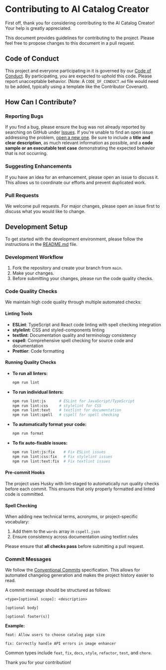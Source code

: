 # Contributing to AI Catalog Creator

First off, thank you for considering contributing to the AI Catalog Creator! Your help is greatly appreciated.

This document provides guidelines for contributing to the project. Please feel free to propose changes to this document in a pull request.

## Code of Conduct

This project and everyone participating in it is governed by our [Code of Conduct](CODE_OF_CONDUCT.md). By participating, you are expected to uphold this code. Please report unacceptable behavior. (Note: A `CODE_OF_CONDUCT.md` file would need to be added, typically using a template like the Contributor Covenant).

## How Can I Contribute?

### Reporting Bugs

If you find a bug, please ensure the bug was not already reported by searching on GitHub under [Issues](https://github.com/your-repo/ai-catalog-creator/issues). If you're unable to find an open issue addressing the problem, [open a new one](https://github.com/your-repo/ai-catalog-creator/issues/new). Be sure to include a **title and clear description**, as much relevant information as possible, and a **code sample or an executable test case** demonstrating the expected behavior that is not occurring.

### Suggesting Enhancements

If you have an idea for an enhancement, please open an issue to discuss it. This allows us to coordinate our efforts and prevent duplicated work.

### Pull Requests

We welcome pull requests. For major changes, please open an issue first to discuss what you would like to change.

## Development Setup

To get started with the development environment, please follow the instructions in the [README.md](./README.md) file.

### Development Workflow

1.  Fork the repository and create your branch from `main`.
2.  Make your changes.
3.  Before submitting your changes, please run the code quality checks.

### Code Quality Checks

We maintain high code quality through multiple automated checks:

#### Linting Tools

- **ESLint**: TypeScript and React code linting with spell checking integration
- **stylelint**: CSS and styled-components linting
- **textlint**: Documentation quality and terminology consistency
- **cspell**: Comprehensive spell checking for source code and documentation
- **Prettier**: Code formatting

#### Running Quality Checks

- **To run all linters:**

  ```bash
  npm run lint
  ```

- **To run individual linters:**

  ```bash
  npm run lint:js      # ESLint for JavaScript/TypeScript
  npm run lint:css     # stylelint for CSS
  npm run lint:text    # textlint for documentation
  npm run lint:spell   # cspell for spell checking
  ```

- **To automatically format your code:**

  ```bash
  npm run format
  ```

- **To fix auto-fixable issues:**
  ```bash
  npm run lint:js:fix    # Fix ESLint issues
  npm run lint:css:fix   # Fix stylelint issues
  npm run lint:text:fix  # Fix textlint issues
  ```

#### Pre-commit Hooks

The project uses Husky with lint-staged to automatically run quality checks before each commit. This ensures that only properly formatted and linted code is committed.

#### Spell Checking

When adding new technical terms, acronyms, or project-specific vocabulary:

1. Add them to the `words` array in `cspell.json`
2. Ensure consistency across documentation using textlint rules

Please ensure that **all checks pass** before submitting a pull request.

### Commit Messages

We follow the [Conventional Commits](https://www.conventionalcommits.org/en/v1.0.0/) specification. This allows for automated changelog generation and makes the project history easier to read.

A commit message should be structured as follows:

```
<type>[optional scope]: <description>

[optional body]

[optional footer(s)]
```

**Example:**

```
feat: Allow users to choose catalog page size
```

```
fix: Correctly handle API errors in image enhancer
```

Common types include `feat`, `fix`, `docs`, `style`, `refactor`, `test`, and `chore`.

Thank you for your contribution!
